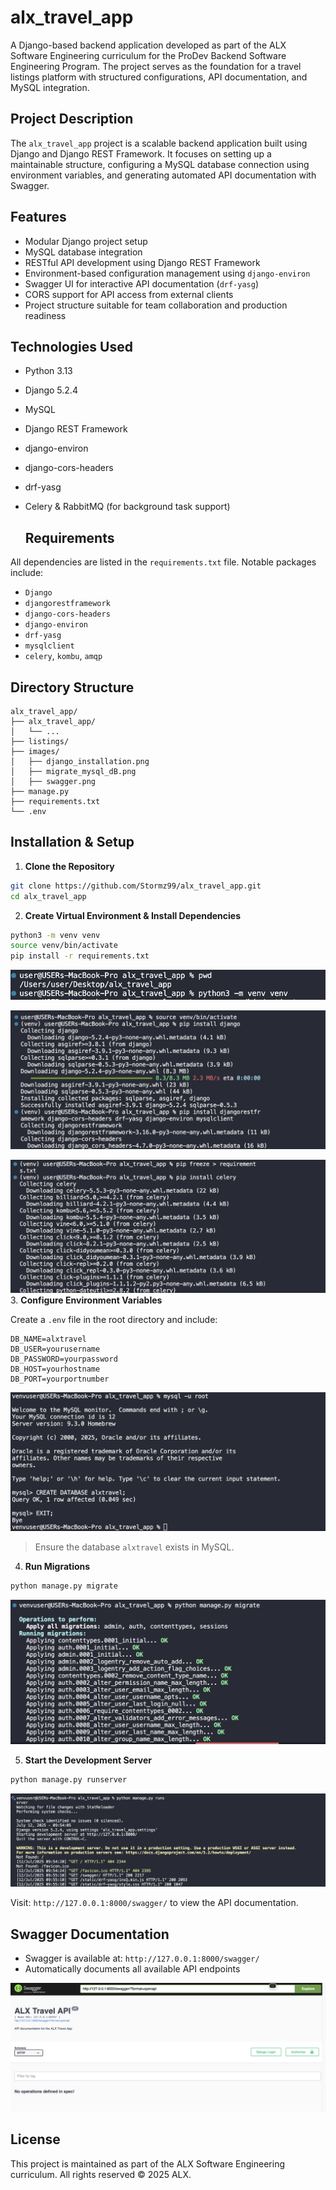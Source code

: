# alx_travel_app

A Django-based backend application developed as part of the ALX Software Engineering curriculum for the ProDev Backend Software Engineering Program. The project serves as the foundation for a travel listings platform with structured configurations, API documentation, and MySQL integration.

## Project Description

The `alx_travel_app` project is a scalable backend application built using Django and Django REST Framework. It focuses on setting up a maintainable structure, configuring a MySQL database connection using environment variables, and generating automated API documentation with Swagger.

## Features

- Modular Django project setup
- MySQL database integration
- RESTful API development using Django REST Framework
- Environment-based configuration management using `django-environ`
- Swagger UI for interactive API documentation (`drf-yasg`)
- CORS support for API access from external clients
- Project structure suitable for team collaboration and production readiness

## Technologies Used

- Python 3.13
- Django 5.2.4
- MySQL
- Django REST Framework
- django-environ
- django-cors-headers
- drf-yasg
- Celery & RabbitMQ (for background task support)

  ## Requirements

All dependencies are listed in the `requirements.txt` file. Notable packages include:

- `Django`
- `djangorestframework`
- `django-cors-headers`
- `django-environ`
- `drf-yasg`
- `mysqlclient`
- `celery`, `kombu`, `amqp`


## Directory Structure

```
alx_travel_app/
├── alx_travel_app/
│   └── ...
├── listings/
├── images/
│   ├── django_installation.png
│   ├── migrate_mysql_dB.png
│   ├── swagger.png
├── manage.py
├── requirements.txt
└── .env

```

## Installation & Setup

1. **Clone the Repository**

```bash
git clone https://github.com/Stormz99/alx_travel_app.git
cd alx_travel_app
```

2. **Create Virtual Environment & Install Dependencies**

```bash
python3 -m venv venv
source venv/bin/activate
pip install -r requirements.txt
```

![virtu_env](./images/python_venv_image.png)

![django_installation](./images/django_installation.png)

![requirments_txt](./images/requirement.txt.png)
3. **Configure Environment Variables**

Create a `.env` file in the root directory and include:

```env
DB_NAME=alxtravel
DB_USER=yourusername
DB_PASSWORD=yourpassword
DB_HOST=yourhostname
DB_PORT=yourportnumber
```
![mySQL_dB](./images/mySQL_dB.png)

> Ensure the database `alxtravel` exists in MySQL.

4. **Run Migrations**

```bash
python manage.py migrate
```
![migration](./images/migrate_mysql_dB.png)

5. **Start the Development Server**

```bash
python manage.py runserver
```
![runserver](./images/running_the_server.png)

Visit: `http://127.0.0.1:8000/swagger/` to view the API documentation.

## Swagger Documentation

- Swagger is available at: `http://127.0.0.1:8000/swagger/`
- Automatically documents all available API endpoints

![swagger](./images/swagger.png)

## License

This project is maintained as part of the ALX Software Engineering curriculum. All rights reserved © 2025 ALX.
